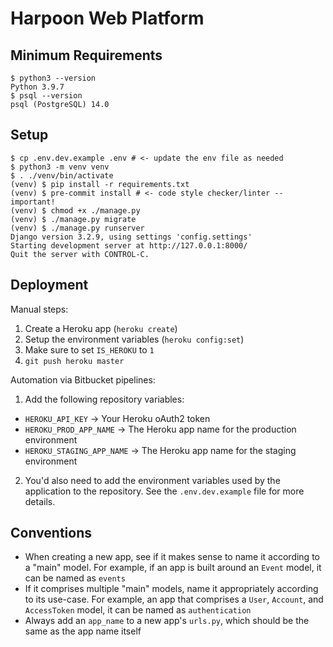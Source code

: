 # Harpoon Web Platform

## Minimum Requirements

```console
$ python3 --version
Python 3.9.7
$ psql --version
psql (PostgreSQL) 14.0
```

## Setup

```console
$ cp .env.dev.example .env # <- update the env file as needed
$ python3 -m venv venv
$ . ./venv/bin/activate
(venv) $ pip install -r requirements.txt
(venv) $ pre-commit install # <- code style checker/linter -- important!
(venv) $ chmod +x ./manage.py
(venv) $ ./manage.py migrate
(venv) $ ./manage.py runserver
Django version 3.2.9, using settings 'config.settings'
Starting development server at http://127.0.0.1:8000/
Quit the server with CONTROL-C.
```

## Deployment

Manual steps:

1. Create a Heroku app (`heroku create`)
2. Setup the environment variables (`heroku config:set`)
3. Make sure to set `IS_HEROKU` to `1`
4. `git push heroku master`

Automation via Bitbucket pipelines:

1. Add the following repository variables:

- `HEROKU_API_KEY` -> Your Heroku oAuth2 token
- `HEROKU_PROD_APP_NAME` -> The Heroku app name for the production environment
- `HEROKU_STAGING_APP_NAME` -> The Heroku app name for the staging environment

2. You'd also need to add the environment variables used by the application to the repository. See the
   `.env.dev.example` file for more details.

## Conventions

- When creating a new app, see if it makes sense to name it according to a "main" model. For example, if an app is built
  around an `Event` model, it can be named as `events`
- If it comprises multiple "main" models, name it appropriately according to its use-case. For example, an app that
  comprises a `User`, `Account`, and `AccessToken` model, it can be named as `authentication`
- Always add an `app_name` to a new app's `urls.py`, which should be the same as the app name itself
